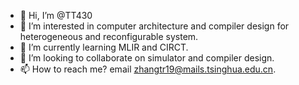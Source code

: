 - 👋 Hi, I’m @TT430
- 👀 I’m interested in computer architecture and compiler design for heterogeneous and reconfigurable system.
- 🌱 I’m currently learning MLIR and CIRCT.
- 💞️ I’m looking to collaborate on simulator and compiler design.
- 📫 How to reach me? email zhangtr19@mails.tsinghua.edu.cn.

<!---
TT430/TT430 is a ✨ special ✨ repository because its `README.md` (this file) appears on your GitHub profile.
You can click the Preview link to take a look at your changes.
--->
